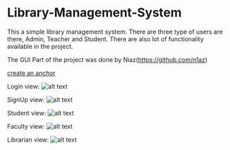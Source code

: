 # Library-Management-System
This a simple library management system. There are three type of users are there, Admin, Teacher and Student. There are also lot of functionality available in the project.

The GUI Part of the project was done by Niaz(https://github.com/n1az)

[create an anchor](#anchors-in-markdown)

Login view:
![alt text](https://github.com/hhshanto/Library-Management-System/blob/master/Login.png)

SignUp view:
![alt text](https://github.com/hhshanto/Library-Management-System/blob/master/Signup.png)

Student view:
![alt text](https://github.com/hhshanto/Library-Management-System/blob/master/Student.png)

Faculty view:
![alt text](https://github.com/hhshanto/Library-Management-System/blob/master/faculty.png)

Librarian view:
![alt text](https://github.com/hhshanto/Library-Management-System/blob/master/Admin.png)
